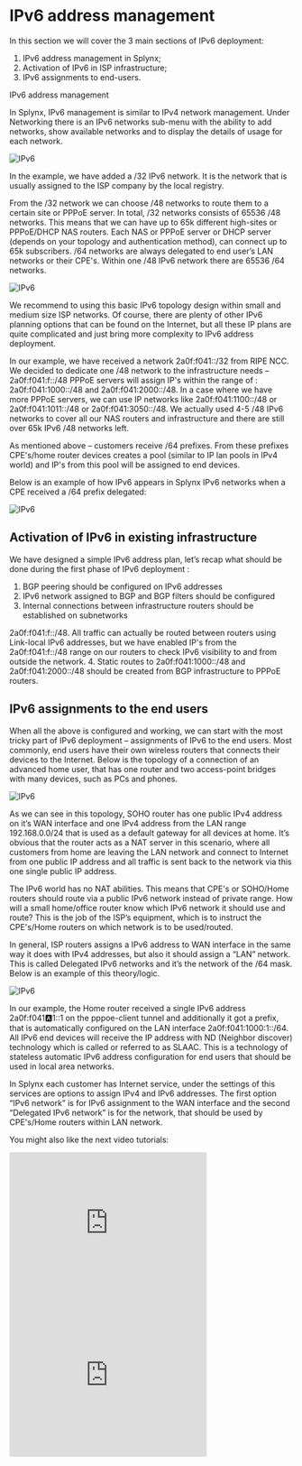 IPv6 address management
======================

In this section we will cover the 3 main sections of IPv6 deployment:

1. IPv6 address management in Splynx;
2. Activation of IPv6 in ISP infrastructure;
3. IPv6 assignments to end-users.

IPv6 address management

In Splynx, IPv6 management is similar to IPv4 network management. Under Networking there is an IPv6 networks sub-menu with the ability to add networks, show available networks and to display the details of usage for each network.

![IPv6](IPv61.png)


In the example, we have added a /32 IPv6 network. It is the network that is usually assigned to the ISP company by the local registry.

From the /32 network we can choose /48 networks to route them to a certain site or PPPoE server. In total, /32 networks consists of 65536 /48 networks. This means that we can have up to 65k different high-sites or PPPoE/DHCP NAS routers. Each NAS or PPPoE server or DHCP server (depends on your topology and authentication method), can connect up to 65k subscribers. /64 networks are always delegated to end user’s LAN networks or their CPE's. Within one /48 IPv6 network there are 65536 /64 networks.

![IPv6](IPv62.png)

We recommend to using this basic IPv6 topology design within small and medium size ISP networks. Of course, there are plenty of other IPv6 planning options that can be found on the Internet, but all these IP plans are quite complicated and just bring more complexity to IPv6 address deployment.

In our example, we have received a network 2a0f:f041::/32 from RIPE NCC.
We decided to dedicate one /48 network to the infrastructure needs – 2a0f:f041:f::/48
PPPoE servers will assign IP's within the range of : 2a0f:f041:1000::/48 and 2a0f:f041:2000::/48.
In a case where we have more PPPoE servers, we can use IP networks like 2a0f:f041:1100::/48 or 2a0f:f041:1011::/48 or 2a0f:f041:3050::/48. We actually  used 4-5 /48 IPv6 networks to cover all our NAS routers and infrastructure and there are still over 65k IPv6 /48 networks left.

As mentioned above – customers receive /64 prefixes. From these prefixes CPE's/home router devices creates a pool (similar to IP lan pools in IPv4 world) and IP's from this pool will be assigned to end devices.

Below is an example of how IPv6 appears in Splynx IPv6 networks when a CPE received a /64 prefix delegated:

![IPv6](IPv62.png)

## Activation of IPv6 in existing infrastructure

We have designed a simple IPv6 address plan, let’s recap what should be done during the first phase of IPv6 deployment :
1. BGP peering should be configured on IPv6 addresses
2. IPv6 network assigned to BGP and BGP filters should be configured
3. Internal connections between infrastructure routers should be established on subnetworks

2a0f:f041:f::/48. All traffic can actually be routed between routers using Link-local IPv6 addresses, but we have enabled IP's from the 2a0f:f041:f::/48 range on our routers to check IPv6 visibility to and from outside the network.
4. Static routes to 2a0f:f041:1000::/48 and 2a0f:f041:2000::/48 should be created from BGP infrastructure to PPPoE routers.

## IPv6 assignments to the end users

When all the above is configured and working, we can start with the most tricky part of IPv6 deployment – assignments of IPv6 to the end users.
Most commonly, end users have their own wireless routers that connects their devices to the Internet.
Below is the topology of a connection of an advanced home user, that has one router and two access-point bridges with many devices, such as PCs and phones.

![IPv6](ipv64.png)

As we can see in this topology, SOHO router has one public IPv4 address on it’s WAN interface and one IPv4 address from the LAN range 192.168.0.0/24 that is used as a default gateway for all devices at home. It’s obvious that the router acts as a NAT server in this scenario, where all customers from home are leaving the LAN network and connect to Internet from one public IP address and all traffic is sent back to the network via this one single public IP address.

The IPv6 world has no NAT abilities. This means that CPE's or SOHO/Home routers should route via a public IPv6 network instead of private range. How will a small home/office router know which IPv6 network it should use and route? This is the job of the ISP’s equipment, which is to instruct the CPE's/Home routers on which network is to be used/routed.

In general, ISP routers assigns a IPv6 address to WAN interface in the same way  it does with IPv4 addresses, but also it should assign a “LAN” network. This is called Delegated IPv6 networks and it’s the network of the /64 mask.
Below is an example of this theory/logic.

![IPv6](ipv65.png)

In our example, the Home router received a single IPv6 address 2a0f:f041:a:1::1 on the pppoe-client tunnel and additionally it got a prefix, that is automatically configured on the LAN interface 2a0f:f041:1000:1::/64. All IPv6 end devices will receive the IP address with ND (Neighbor discover) technology which is called or referred to as SLAAC. This is a technology of stateless automatic IPv6 address configuration for end users that should be used in local area networks.

In Splynx each customer has Internet service, under the settings of this services are options to assign IPv4 and IPv6 addresses.
The first option “IPv6 network” is for IPv6 assignment to the WAN interface and the second “Delegated IPv6 network” is for the network, that should be used by CPE's/Home routers within LAN network.


You might also like the next video tutorials:


<iframe width="350" height="270" src="https://www.youtube.com/embed/JGytvVHl780" title="YouTube video player" frameborder="0" allow="accelerometer; autoplay; clipboard-write; encrypted-media; gyroscope; picture-in-picture" allowfullscreen></iframe>


<iframe width="350" height="270" src="https://www.youtube.com/embed/jJejxvQvMDQ" title="YouTube video player" frameborder="0" allow="accelerometer; autoplay; clipboard-write; encrypted-media; gyroscope; picture-in-picture" allowfullscreen></iframe>
